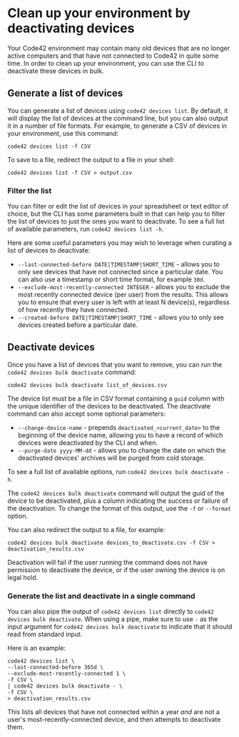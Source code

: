# Clean up your environment by deactivating devices

Your Code42 environment may contain many old devices that are no
longer active computers and that have not connected to Code42 in
quite some time. In order to clean up your environment, you can
use the CLI to deactivate these devices in bulk.

## Generate a list of devices

You can generate a list of devices using `code42 devices list`. By
default, it will display the list of devices at the command line,
but you can also output it in a number of file formats. For
example, to generate a CSV of devices in your environment, use
this command:

```
code42 devices list -f CSV
```

To save to a file, redirect the output to a file in your shell:

```
code42 devices list -f CSV > output.csv
```

### Filter the list

You can filter or edit the list of devices in your spreadsheet or
text editor of choice, but the CLI has some parameters built in
that can help you to filter the list of devices to just the ones
you want to deactivate. To see a full list of available
parameters, run `code42 devices list -h`.

Here are some useful parameters you may wish to leverage when
curating a list of devices to deactivate:

* `--last-connected-before DATE|TIMESTAMP|SHORT_TIME` - allows you to only see devices that have not connected since a particular date. You can also use a timestamp or short time format, for example `30d`.
* `--exclude-most-recently-connected INTEGER` - allows you to exclude the most recently connected device (per user) from the results. This allows you to ensure that every user is left with at least N device(s), regardless of how recently they have connected.
* `--created-before DATE|TIMESTAMP|SHORT_TIME` - allows you to only see devices created before a particular date.

## Deactivate devices

Once you have a list of devices that you want to remove, you can
run the `code42 devices bulk deactivate` command:

```
code42 devices bulk deactivate list_of_devices.csv
```

The device list must be a file in CSV format containing a `guid`
column with the unique identifier of the devices to be
deactivated. The deactivate command can also accept some optional
parameters:

* `--change-device-name` - prepends `deactivated_<current_date>` to the beginning of the device name, allowing you to have a record of which devices were deactivated by the CLI and when.
* `--purge-date yyyy-MM-dd` - allows you to change the date on which the deactivated devices' archives will be purged from cold storage.

To see a full list of available options, run `code42 devices bulk deactivate -h`.

The `code42 devices bulk deactivate` command will output the guid
of the device to be deactivated, plus a column indicating the
success or failure of the deactivation. To change the format of
this output, use the `-f` or `--format` option.

You can also redirect the output to a file, for example:

```
code42 devices bulk deactivate devices_to_deactivate.csv -f CSV > deactivation_results.csv
```

Deactivation will fail if the user running the command does not
have permission to deactivate the device, or if the user owning
the device is on legal hold.


### Generate the list and deactivate in a single command

You can also pipe the output of `code42 devices list` directly to
`code42 devices bulk deactivate`. When using a pipe, make sure to
use `-` as the input argument for `code42 devices bulk deactivate`
to indicate that it should read from standard input.

Here is an example:

```
code42 devices list \
--last-connected-before 365d \
--exclude-most-recently-connected 1 \
-f CSV \
| code42 devices bulk deactivate - \
-f CSV \
> deactivation_results.csv
```

This lists all devices that have not connected within a year _and_
are not a user's most-recently-connected device, and then attempts
to deactivate them.
